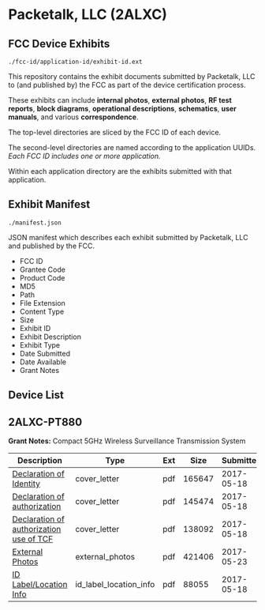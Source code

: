 # Packetalk, LLC (2ALXC)
## FCC Device Exhibits

```
./fcc-id/application-id/exhibit-id.ext
```

This repository contains the exhibit documents submitted by Packetalk, LLC to (and published by) the FCC as part of the device certification process.

These exhibits can include **internal photos**, **external photos**, **RF test reports**, **block diagrams**, **operational descriptions**, **schematics**, **user manuals**, and various **correspondence**.

The top-level directories are sliced by the FCC ID of each device.

The second-level directories are named according to the application UUIDs. *Each FCC ID includes one or more application.*

Within each application directory are the exhibits submitted with that application. 

## Exhibit Manifest

```
./manifest.json
```

JSON manifest which describes each exhibit submitted by Packetalk, LLC and published by the FCC.

- FCC ID
- Grantee Code
- Product Code
- MD5
- Path
- File Extension
- Content Type
- Size
- Exhibit ID
- Exhibit Description
- Exhibit Type
- Date Submitted
- Date Available
- Grant Notes

## Device List
## 2ALXC-PT880
**Grant Notes:** Compact 5GHz Wireless Surveillance  Transmission System

| Description | Type | Ext | Size | Submitted | Available |
| ----------- | ---- | --- | ---- | --------- | --------- |
| [Declaration of Identity](2ALXC-PT880/db0383aa10c7a2db7a6bc220e1691b30/3395758.pdf) | cover_letter | pdf | 165647 | 2017-05-18 | 2017-05-24 |
| [ Declaration of authorization](2ALXC-PT880/db0383aa10c7a2db7a6bc220e1691b30/3395759.pdf) | cover_letter | pdf | 145474 | 2017-05-18 | 2017-05-24 |
| [Declaration of authorization use of TCF](2ALXC-PT880/db0383aa10c7a2db7a6bc220e1691b30/3395760.pdf) | cover_letter | pdf | 138092 | 2017-05-18 | 2017-05-24 |
| [External Photos](2ALXC-PT880/db0383aa10c7a2db7a6bc220e1691b30/3400081.pdf) | external_photos | pdf | 421406 | 2017-05-23 | 2017-05-24 |
| [ID Label/Location Info](2ALXC-PT880/db0383aa10c7a2db7a6bc220e1691b30/3395757.pdf) | id_label_location_info | pdf | 88055 | 2017-05-18 | 2017-05-24 |
